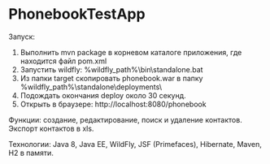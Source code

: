 # PhonebookTestApp

Запуск:
1. Выполнить mvn package в корневом каталоге приложения, где находится файл pom.xml
2. Запустить wildfly: %wildfly_path%\bin\standalone.bat 
3. Из папки target скопировать phonebook.war в папку %wildfly_path%\standalone\deployments\
4. Подождать окончания deploy около 30 секунд.
5. Открыть в браузере: http://localhost:8080/phonebook

Функции: создание, редактирование, поиск и удаление контактов. Экспорт контактов в xls.

Технологии: Java 8, Java EE, WildFly, JSF (Primefaces), Hibernate, Maven, H2 в памяти.
